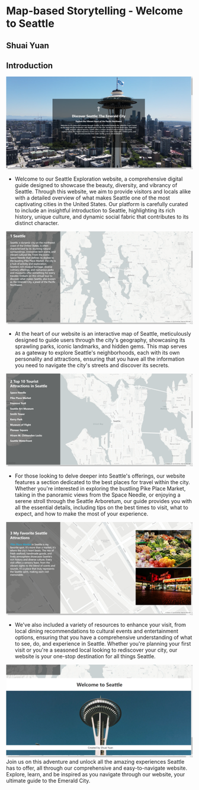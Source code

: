 # Map-based Storytelling - Welcome to Seattle

## Shuai Yuan
## Introduction
![Map Image](https://github.com/marshal325/Making-a-Map-based-Storytelling-Project/blob/main/img/Map1.png)
- Welcome to our Seattle Exploration website, a comprehensive digital guide designed to showcase the beauty, diversity, and vibrancy of Seattle. Through this website, we aim to provide visitors and locals alike with a detailed overview of what makes Seattle one of the most captivating cities in the United States. Our platform is carefully curated to include an insightful introduction to Seattle, highlighting its rich history, unique culture, and dynamic social fabric that contributes to its distinct character.

![Map Image](https://github.com/marshal325/Making-a-Map-based-Storytelling-Project/blob/main/img/Map2.png)
- At the heart of our website is an interactive map of Seattle, meticulously designed to guide users through the city's geography, showcasing its sprawling parks, iconic landmarks, and hidden gems. This map serves as a gateway to explore Seattle's neighborhoods, each with its own personality and attractions, ensuring that you have all the information you need to navigate the city's streets and discover its secrets.

![Map Image](https://github.com/marshal325/Making-a-Map-based-Storytelling-Project/blob/main/img/Map3.png)
- For those looking to delve deeper into Seattle's offerings, our website features a section dedicated to the best places for travel within the city. Whether you're interested in exploring the bustling Pike Place Market, taking in the panoramic views from the Space Needle, or enjoying a serene stroll through the Seattle Arboretum, our guide provides you with all the essential details, including tips on the best times to visit, what to expect, and how to make the most of your experience.

![Map Image](https://github.com/marshal325/Making-a-Map-based-Storytelling-Project/blob/main/img/Map4.png)
- We've also included a variety of resources to enhance your visit, from local dining recommendations to cultural events and entertainment options, ensuring that you have a comprehensive understanding of what to see, do, and experience in Seattle. Whether you're planning your first visit or you're a seasoned local looking to rediscover your city, our website is your one-stop destination for all things Seattle.

![Map Image](https://github.com/marshal325/Making-a-Map-based-Storytelling-Project/blob/main/img/Map5.png)
Join us on this adventure and unlock all the amazing experiences Seattle has to offer, all through our comprehensive and easy-to-navigate website. Explore, learn, and be inspired as you navigate through our website, your ultimate guide to the Emerald City.